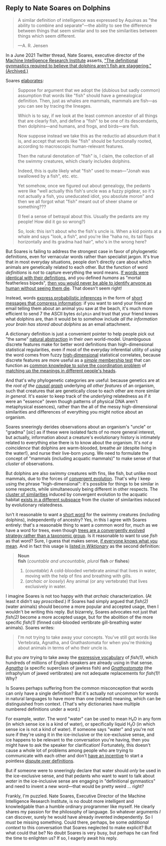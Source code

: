 ## Reply to Nate Soares on Dolphins

> A similar definition of intelligence was expressed by Aquinas as "the ability to combine and separate"—the ability to see the difference between things that seem similar and to see the similarities between things which seem different.
>
> —A. R. Jensen

In a June 2021 Twitter thread, Nate Soares, executive director of the [Machine Intelligence Research Institute](https://intelligence.org/) asserts, ["The definitional gynmastics required to believe that dolphins aren't fish are staggering."](https://twitter.com/So8res/status/1401670792409014273) [(Archived.)](https://archive.is/Kxfuu)

Soares [elaborates](https://twitter.com/So8res/status/1401670793327566851):

> Suppose for argument that we adopt the (dubious but sadly common) assumption that words like "fish" should have a genealogical definition. Then, just as whales are mammals, mammals are fish—as you can see by tracing the lineages.
>
> Which is to say, if we look at the least common ancestor of all things that are clearly fish, and define a "fish" to be one of its descendants, then dolphins—and humans, and frogs, and birds—are fish.
>
> Now suppose instead we take this as the reductio ad absurdum that it is, and accept that words like "fish" should be functionally rooted, according to macroscopic human-relevant features.
>
> Then the natural denotation of "fish" is, I claim, the collection of all the swimmy creatures, which clearly includes dolphins.
>
> Indeed, this is quite likely what "fish" used to mean—"Jonah was swallowed by a fish", etc. etc.
>
> Yet somehow, once we figured out about genealogy, the pedants were like "well actually this fish's uncle was a fuzzy pigdear, so it's not actually a fish, you uneducated idiot, you absolute moron" and then we all forgot what "fish" meant out of sheer shame or something???
>
> (I feel a sense of betrayal about this. Usually the pedants are my people! How did it go so wrong?)
>
> So, look: this isn't about who the fish's uncle is. When a kid points at a whale and says "look, a fish", and you're like "haha no, its tail flaps horizontally and its gradma had hair", who's in the wrong here?

But Soares is failing to address the strongest case in favor of phylogenetic definitions, even for vernacular words rather than specialist jargon. It's true that in most everyday situations, people don't directly care about which animals are genetically related to each other. But the function of word _definitions_ is _not_ to capture everything the word means. [If words were identical with their definitions](https://www.lesswrong.com/posts/i2dfY65JciebF3CAo/empty-labels), and you defined _humans_ as "mortal featherless bipeds", [then you would never be able to identify anyone as human without seeing them die](https://www.lesswrong.com/posts/bcM5ft8jvsffsZZ4Y/the-parable-of-hemlock). That doesn't seem right!

Instead, words [express probabilistic inferences](https://www.lesswrong.com/posts/3nxs2WYDGzJbzcLMp/words-as-hidden-inferences) in the form of [short messages that compress information](https://www.lesswrong.com/posts/mB95aqTSJLNR9YyjH/message-length): if you want to send your friend an email telling them about an animal you saw at the beach, it's much more efficient to send 7 the ASCII bytes `dolphin` and trust that your friend knows what dolphins are, than it would be to somehow include _all the information your brain has stored about dolphins_ as an email attachment.

A dictionary definition is just a convenient pointer to help people pick out "the same" [natural abstraction](https://www.lesswrong.com/posts/cy3BhHrGinZCp3LXE/testing-the-natural-abstraction-hypothesis-project-intro) in their _own_ world-model. Unambiguous discrete features make for better word definitions than high-dimensional statistical regularities, even if most of the everyday inferential utility of _using_ the word comes from fuzzy [high-dimensional](https://www.lesswrong.com/posts/cu7YY7WdgJBs3DpmJ/the-univariate-fallacy-1) statistical correlates, because discrete features are more useful as a [_simple_ membership test](https://www.lesswrong.com/posts/edEXi4SpkXfvaX42j/schelling-categories-and-simple-membership-tests) that can function as [common knowledge to solve the coordination problem](https://www.lesswrong.com/posts/9QxnfMYccz9QRgZ5z/the-costly-coordination-mechanism-of-common-knowledge) of [matching up the meanings in different people's heads](https://www.lesswrong.com/posts/4hLcbXaqudM9wSeor/philosophy-in-the-darkest-timeline-basics-of-the-evolution).

And that's why phylogenetic categories are useful: because genetics are at the _root of the [causal graph](https://www.lesswrong.com/posts/hzuSDMx7pd2uxFc5w/causal-diagrams-and-causal-models)_ underlying _all other features_ of an organism, such that creatures that are genetically close to each other are more similar _in general_. It's easier to keep track of the _underlying_ relatedness as if it were an "essence" (even though patterns of physical DNA aren't metaphysical essences), rather than the all of the messy high-dimensional similarities and differences of everything you might notice about an organism.

Soares sneeringly derides observations about an organism's "uncle" or "gradma" [_sic_] as if these were isolated facts of no more general interest, but actually, information about a creature's evolutionary history is intimately related to everything else there is to know about the organism. It's _not a coincidence_ that dolphins are warm-blooded, breathe air (despite living in the water!), and nurse their live-born young. We need to formulate the concept of "mammals (including acquatic mammals)" to make sense of that _cluster_ of observations.

But dolphins are also swimmy creatures with fins, like fish, but unlike most mammals, due to the forces of [convergent evolution](https://en.wikipedia.org/wiki/Convergent_evolution). That's why I keep using the phrase "high-dimensional": it's possible for things to be similar in some respects, while simultaneously being different in other respects. The [cluster of similarities](https://www.lesswrong.com/posts/jMTbQj9XB5ah2maup/similarity-clusters) induced by convergent evolution to the acquatic habitat [exists in a different subspace](https://www.lesswrong.com/posts/esRZaPXSHgWzyB2NL/where-to-draw-the-boundaries) from the cluster of similarities induced by evolutionary relatedness.

Isn't it reasonable to want a [short word](https://www.lesswrong.com/posts/soQX8yXLbKy7cFvy8/entropy-and-short-codes) for the swimmy creatures (including dolphins), independently of ancestry? Yes, in this I agree with Soares entirely: that's a reasonable thing to want a common word for, much as we have a word for trees, even though [trees are a convergently evolved strategy rather than a taxonomic group](https://www.lesswrong.com/posts/fRwdkop6tyhi3d22L/there-s-no-such-thing-as-a-tree-phylogenetically). Is it reasonable to want to use _fish_ as that word? Sure, I guess that makes sense, [if everyone knows what you mean](https://www.lesswrong.com/posts/9ZooAqfh2TC9SBDvq/the-argument-from-common-usage). And in fact this usage is [listed in _Wiktionary_](https://en.wiktionary.org/wiki/fish) as the second definition:

> **Noun**  
> **fish** (_countable and uncountable, plural_ **fish** _or_ **fishes**)  
> 1. (_countable_) A cold-blooded vertebrate animal that lives in water, moving with the help of fins and breathing with gills.  
> 2. (_archaic or loosely_) Any animal (or any vertebrate) that lives exclusively in water.  

I imagine Soares is not too happy with that _archaic_ characterization. (At least it didn't say _proscribed_.) If Soares had simply argued that _fish(2)_ (water animals) should become a more popular and accepted usage, then I wouldn't be writing this reply. But bizarrely, Soares advocates not just that _fish(2)_ become a more accepted usage, but for the abolition of the more specific _fish(1)_ (finned cold-blooded vertibrate gill-breathing water animals). Soares writes:

> I'm not trying to take away your concepts. You've still got words like Vertebrata, Agnatha, and Gnathastomata for when you're thinking about animals in terms of who their uncle is.

But you _are_ trying to take away the [expressive vocabulary](https://www.lesswrong.com/posts/H7Rs8HqrwBDque8Ru/expressive-vocabulary) of _fish(1)_, which hundreds of millions of English speakers are already using in that sense. [_Agnatha_](https://en.wikipedia.org/wiki/Agnatha) (a specific superclass of jawless fish) and [_Gnathostomata_](https://en.wikipedia.org/wiki/Gnathostomata) (the infraphylum of jawed vertibrates) are not adequate replacements for _fish(1)_! Why?

Is Soares perhaps suffering from the common misconception that words can only have a single definition? But it's actually not uncommon for words in natural languages to have more than one (related) meaning, which can be distinguished from context. (That's why dictionaries have multiple numbered definitions under a word.)

For example, _water_. The word "water" can be used to mean H₂O in any form (in which sense ice is a kind of water), or specifically liquid H₂O (in which sense ice is not a kind of water). If someone says "water" and you're not sure if they're using it in the ice-inclusive or the ice-exclusive sense, and ice happens to be relevant to the conversation you're having, then you might have to ask the speaker for clarification! Fortunately, this doesn't cause a whole lot of problems among people who are trying to communicate with each other and don't [have an incentive](https://www.lesswrong.com/posts/onwgTH6n8wxRSo2BJ/unnatural-categories-are-optimized-for-deception) to start a pointless [dispute over definitions](https://www.lesswrong.com/posts/7X2j8HAkWdmMoS8PE/disputing-definitions).

But if someone were to sneeringly declare that water should _only_ be used in the ice-exclusive sense, and that pedants who want to want to talk about _water_ in the ice-inclusive sense are engaging in "definitional gynmastics" and need to invent a new word—that would be pretty weird ... right?

Frankly, I'm puzzled. Nate Soares, Executive Director of the Machine Intelligence Research Institute, is no doubt more intelligent and knowledgable than a humble ordinary programmer like myself. He clearly shares my passion for the philosophy of language. So whatever arguments _I_ can discover, surely he would have already invented independently. So I _must_ be missing something. Could there, perhaps, be some _additional context_ to this conversation that Soares neglected to make explicit? But what could that be? No doubt Soares is very busy, but perhaps he can find the time to enlighten us? If so, I eagerly await his reply.
